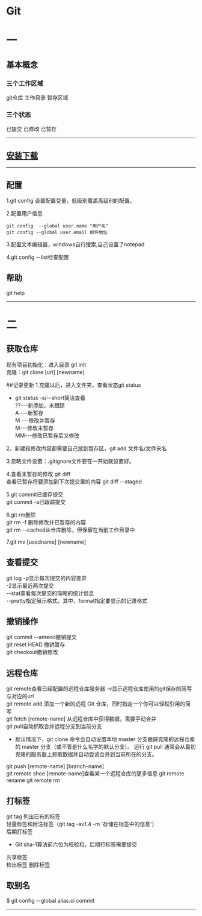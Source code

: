 # Git

# 一
## 基本概念

### 三个工作区域
git仓库 工作目录 暂存区域  

### 三个状态

已提交  已修改  已暂存  

--- 

## [安装下载](https://git-scm.com/downloads)
---

## 配置

1.git config 设置配置变量，低级别覆盖高级别的配置。

2.配置用户信息
```shell
git config  --global user.name "用户名"
git config --global user.email 邮件地址
```
3.配置文本编辑器，windows自行搜索,自己设置了notepad

4.git config --list检查配置

## 帮助
git help

---

# 二

## 获取仓库
现有项目初始化：进入目录 git init  
克隆：git clone [url] [newname]

##记录更新
1.克隆以后，进入文件夹，查看状态git status  
* git status -s/--short简洁查看  
  ??---新添加，未跟踪  
  A ---新暂存  
  M ---修改并暂存  
   M---修改未暂存  
  MM---修改已暂存后又修改

2。新建和修改内容都需要自己放到暂存区，git add 文件名/文件夹名  

3.忽略文件设置：.gitignore文件要在一开始就设置好。  

4.查看未暂存的修改 git diff  
  查看已暂存将要添加到下次提交里的内容 git diff --staged  

5.git commit已缓存提交  
  git commit -a已跟踪提交  

6.git rm删除   
  git rm -f 删除修改并已暂存的内容  
  git rm --cached从仓库删除，但保留在当前工作目录中  

7.git mv [usedname] [newname]

## 查看提交

git log -p显示每次提交的内容差异  
        -2显示最近两次提交   
        --stat查看每次提交的简略的统计信息  
        --pretty指定展示格式，其中，format指定要显示的记录格式

## 撤销操作

git commit --amend撤销提交  
git reset HEAD 撤销暂存  
git checkout撤销修改

## 远程仓库

git remote查看已经配置的远程仓库服务器 -v显示远程仓库使用的git保存的简写与对应的url  
git remote add <shortname> <url> 添加一个新的远程 Git 仓库，同时指定一个你可以轻松引用的简写   
git fetch [remote-name] 从远程仓库中获得数据，需要手动合并  
git pull自动抓取合并远程分支到当前分支

* 默认情况下，git clone 命令会自动设置本地 master 分支跟踪克隆的远程仓库的 master 分支（或不管是什么名字的默认分支）。 运行 git pull 通常会从最初克隆的服务器上抓取数据并自动尝试合并到当前所在的分支。  

git push [remote-name] [branch-name]  
git remote shoe [remote-name]查看某一个远程仓库的更多信息
git remote rename
git remote rm

## 打标签
git tag 列出已有的标签  
轻量标签和附注标签（git tag -av1.4 -m '存储在标签中的信息'）   
后期打标签

* Git sha-1算法前六位为校验和，后期打标签需要提交

共享标签  
检出标签 
删除标签

## 取别名

$ git config --global alias.ci commit

---

#
